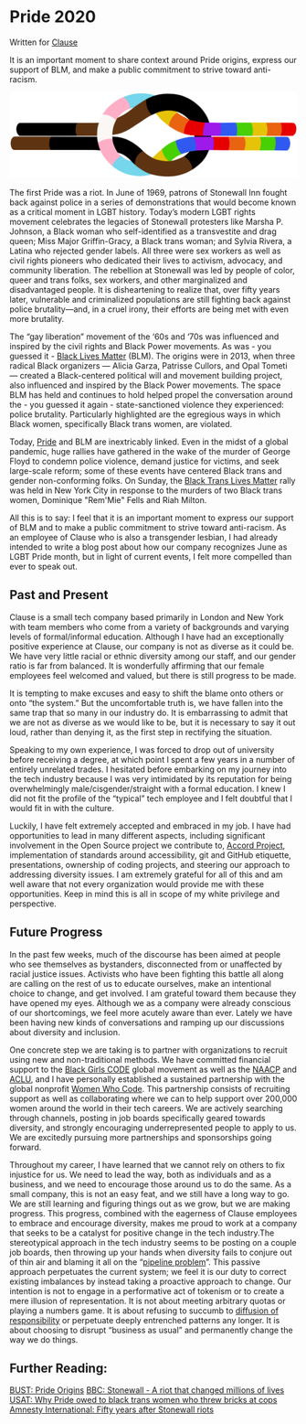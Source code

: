 # Pride 2020

Written for [Clause](https://blog.clause.io/pride-2020/)

It is an important moment to share context around Pride origins, express our support of BLM, and make a public commitment to strive toward anti-racism.

![Clause Pride 2020 Logo](../images/ClausePride2020.png)

The first Pride was a riot. In June of 1969, patrons of Stonewall Inn fought back against police in a series of demonstrations that would become known as a critical moment in LGBT history. Today’s modern LGBT rights movement celebrates the legacies of Stonewall protesters like Marsha P. Johnson, a Black woman who self-identified as a transvestite and drag queen; Miss Major Griffin-Gracy, a Black trans woman; and Sylvia Rivera, a Latina who rejected gender labels. All three were sex workers as well as civil rights pioneers who dedicated their lives to activism, advocacy, and community liberation. The rebellion at Stonewall was led by people of color, queer and trans folks, sex workers, and other marginalized and disadvantaged people. It is disheartening to realize that, over fifty years later, vulnerable and criminalized populations are still fighting back against police brutality—and, in a cruel irony, their efforts are being met with even more brutality.

The “gay liberation” movement of the ‘60s and ‘70s was influenced and inspired by the civil rights and Black Power movements. As was - you guessed it - [Black Lives Matter](https://en.wikipedia.org/wiki/Black_Lives_Matter) (BLM). The origins were in 2013, when three radical Black organizers — Alicia Garza, Patrisse Cullors, and Opal Tometi — created a Black-centered political will and movement building project, also influenced and inspired by the Black Power movements. The space BLM has held and continues to hold helped propel the conversation around the - you guessed it again - state-sanctioned violence they experienced: police brutality. Particularly highlighted are the egregious ways in which Black women, specifically Black trans women, are violated.

Today, [Pride](https://en.wikipedia.org/wiki/Pride_parade) and BLM are inextricably linked. Even in the midst of a global pandemic, huge rallies have gathered in the wake of the murder of George Floyd to condemn police violence, demand justice for victims, and seek large-scale reform; some of these events have centered Black trans and gender non-conforming folks. On Sunday, the [Black Trans Lives Matter](https://www.cnn.com/2020/06/14/us/black-trans-protests/index.html) rally was held in New York City in response to the murders of two Black trans women, Dominique "Rem'Mie" Fells and Riah Milton.

All this is to say: I feel that it is an important moment to express our support of BLM and to make a public commitment to strive toward anti-racism. As an employee of Clause who is also a transgender lesbian, I had already intended to write a blog post about how our company recognizes June as LGBT Pride month, but in light of current events, I felt more compelled than ever to speak out.

## Past and Present

Clause is a small tech company based primarily in London and New York with team members who come from a variety of backgrounds and varying levels of formal/informal education. Although I have had an exceptionally positive experience at Clause, our company is not as diverse as it could be. We have very little racial or ethnic diversity among our staff, and our gender ratio is far from balanced. It is wonderfully affirming that our female employees feel welcomed and valued, but there is still progress to be made.

It is tempting to make excuses and easy to shift the blame onto others or onto “the system.” But the uncomfortable truth is, we have fallen into the same trap that so many in our industry do. It is embarrassing to admit that we are not as diverse as we would like to be, but it is necessary to say it out loud, rather than denying it, as the first step in rectifying the situation.

Speaking to my own experience, I was forced to drop out of university before receiving a degree, at which point I spent a few years in a number of entirely unrelated trades. I hesitated before embarking on my journey into the tech industry because I was very intimidated by its reputation for being overwhelmingly male/cisgender/straight with a formal education. I knew I did not fit the profile of the “typical” tech employee and I felt doubtful that I would fit in with the culture.

Luckily, I have felt extremely accepted and embraced in my job. I have had opportunities to lead in many different aspects, including significant involvement in the Open Source project we contribute to, [Accord Project](https://www.accordproject.org/), implementation of standards around accessibility, git and GitHub etiquette, presentations, ownership of coding projects, and steering our approach to addressing diversity issues. I am extremely grateful for all of this and am well aware that not every organization would provide me with these opportunities. Keep in mind this is all in scope of my white privilege and perspective.

## Future Progress

In the past few weeks, much of the discourse has been aimed at people who see themselves as bystanders, disconnected from or unaffected by racial justice issues. Activists who have been fighting this battle all along are calling on the rest of us to educate ourselves, make an intentional choice to change, and get involved. I am grateful toward them because they have opened my eyes. Although we as a company were already conscious of our shortcomings, we feel more acutely aware than ever. Lately we have been having new kinds of conversations and ramping up our discussions about diversity and inclusion.

One concrete step we are taking is to partner with organizations to recruit using new and non-traditional methods. We have committed financial support to the [Black Girls CODE](https://www.blackgirlscode.com/) global movement as well as the [NAACP](https://www.naacp.org/) and [ACLU](https://www.aclu.org/), and I have personally established a sustained partnership with the global nonprofit [Women Who Code](https://www.womenwhocode.com/). This partnership consists of recruiting support as well as collaborating where we can to help support over 200,000 women around the world in their tech careers. We are actively searching through channels, posting in job boards specifically geared towards diversity, and strongly encouraging underrepresented people to apply to us. We are excitedly pursuing more partnerships and sponsorships going forward.

Throughout my career, I have learned that we cannot rely on others to fix injustice for us. We need to lead the way, both as individuals and as a business, and we need to encourage those around us to do the same. As a small company, this is not an easy feat, and we still have a long way to go. We are still learning and figuring things out as we grow, but we are making progress. This progress, combined with the eagerness of Clause employees to embrace and encourage diversity, makes me proud to work at a company that seeks to be a catalyst for positive change in the tech industry.The stereotypical approach in the tech industry seems to be posting on a couple job boards, then throwing up your hands when diversity fails to conjure out of thin air and blaming it all on the “[pipeline problem](https://www.holloway.com/s/trh-excerpt-diversity-and-inclusion-in-tech-pt-1-foundations-myths-and-pitfalls)”. This passive approach perpetuates the current system; we feel it is our duty to correct existing imbalances by instead taking a proactive approach to change. Our intention is not to engage in a performative act of tokenism or to create a mere illusion of representation. It is not about meeting arbitrary quotas or playing a numbers game. It is about refusing to succumb to [diffusion of responsibility](https://en.wikipedia.org/wiki/Diffusion_of_responsibility) or perpetuate deeply entrenched patterns any longer. It is about choosing to disrupt “business as usual” and permanently change the way we do things.

## Further Reading:
[BUST: Pride Origins](https://bust.com/feminism/194711)
[BBC: Stonewall - A riot that changed millions of lives](https://www.bbc.com/news/world-us-canada-48643756)
[USAT: Why Pride owed to black trans women who threw bricks at cops](https://www.usatoday.com/story/opinion/voices/2019/06/24/pride-month-black-transgender-women-stonewall-marsha-p-johnson/1478200001/)
[Amnesty International: Fifty years after Stonewall riots](https://www.amnesty.org/en/latest/campaigns/2019/06/stonewall-riots-50-year-anniversary/)

